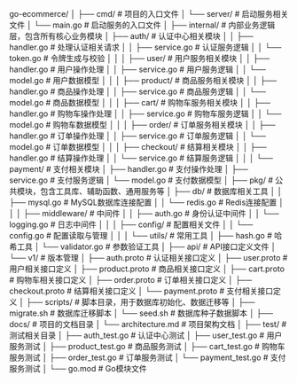 go-ecommerce/
│
├── cmd/ # 项目的入口文件
│ └── server/ # 启动服务相关文件
│ └── main.go # 启动服务的入口文件
│
├── internal/ # 内部业务逻辑层，包含所有核心业务模块
│ ├── auth/ # 认证中心相关模块
│ │ ├── handler.go # 处理认证相关请求
│ │ ├── service.go # 认证服务逻辑
│ │ └── token.go # 令牌生成与校验
│ │
│ ├── user/ # 用户服务相关模块
│ │ ├── handler.go # 用户操作处理
│ │ ├── service.go # 用户服务逻辑
│ │ └── model.go # 用户数据模型
│ │
│ ├── product/ # 商品服务相关模块
│ │ ├── handler.go # 商品操作处理
│ │ ├── service.go # 商品服务逻辑
│ │ └── model.go # 商品数据模型
│ │
│ ├── cart/ # 购物车服务相关模块
│ │ ├── handler.go # 购物车操作处理
│ │ ├── service.go # 购物车服务逻辑
│ │ └── model.go # 购物车数据模型
│ │
│ ├── order/ # 订单服务相关模块
│ │ ├── handler.go # 订单操作处理
│ │ ├── service.go # 订单服务逻辑
│ │ └── model.go # 订单数据模型
│ │
│ ├── checkout/ # 结算相关模块
│ │ ├── handler.go # 结算操作处理
│ │ └── service.go # 结算服务逻辑
│ │
│ └── payment/ # 支付相关模块
│ ├── handler.go # 支付操作处理
│ ├── service.go # 支付服务逻辑
│ └── model.go # 支付数据模型
│
├── pkg/ # 公共模块，包含工具库、辅助函数、通用服务等
│ ├── db/ # 数据库相关工具
│ │ ├── mysql.go # MySQL数据库连接配置
│ │ └── redis.go # Redis连接配置
│ │
│ ├── middleware/ # 中间件
│ │ ├── auth.go # 身份认证中间件
│ │ └── logging.go # 日志中间件
│ │
│ ├── config/ # 配置相关文件
│ │ └── config.go # 配置读取与管理
│ │
│ └── utils/ # 常用工具
│ ├── hash.go # 哈希工具
│ └── validator.go # 参数验证工具
│
├── api/ # API接口定义文件
│ └── v1/ # 版本管理
│ ├── auth.proto # 认证相关接口定义
│ ├── user.proto # 用户相关接口定义
│ ├── product.proto # 商品相关接口定义
│ ├── cart.proto # 购物车相关接口定义
│ ├── order.proto # 订单相关接口定义
│ ├── checkout.proto # 结算相关接口定义
│ └── payment.proto # 支付相关接口定义
│
├── scripts/ # 脚本目录，用于数据库初始化、数据迁移等
│ ├── migrate.sh # 数据库迁移脚本
│ └── seed.sh # 数据库种子数据脚本
│
├── docs/ # 项目的文档目录
│ └── architecture.md # 项目架构文档
│
├── test/ # 测试相关目录
│ ├── auth_test.go # 认证中心测试
│ ├── user_test.go # 用户服务测试
│ ├── product_test.go # 商品服务测试
│ ├── cart_test.go # 购物车服务测试
│ ├── order_test.go # 订单服务测试
│ └── payment_test.go # 支付服务测试
│
└── go.mod # Go模块文件
